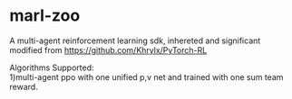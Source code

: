 # marl-zoo
A multi-agent reinforcement learning sdk, inhereted and significant modified from https://github.com/Khrylx/PyTorch-RL  
  
Algorithms Supported:  
1)multi-agent ppo with one unified p,v net and trained with one sum team reward.  